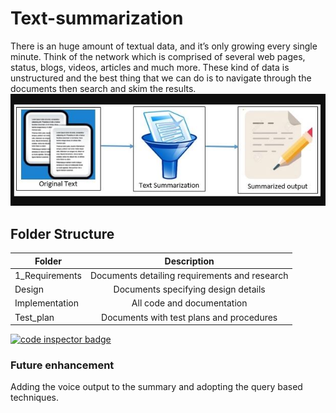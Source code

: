 # Text-summarization
There is an huge amount of textual data, and it’s only growing every single minute. Think of the network which is comprised of several web pages, status, blogs, videos, articles and much more. These kind of data is unstructured and the best thing that we can do is to navigate through the documents then search and skim the results.
![](https://github.com/Pavanas-06/Text-summarization/blob/main/general%20text%20summarization.JPG)

## Folder Structure
| Folder        | Description           | 
| ------------- |:-------------:| 
| 1_Requirements    | Documents detailing requirements and research | 
| Design    | 	Documents specifying design details | 
| Implementation    | All code and documentation      |   
| Test_plan    |Documents with test plans and procedures |

<a href="https://frontend.code-inspector.com/public/user/github/Pavanas-06">
   <img src="https://code-inspector.com/public/badge/user/github/Pavanas-06?style=light" alt="code inspector badge" />
</a>

### Future enhancement
Adding the voice output to the summary and adopting the query based techniques.
